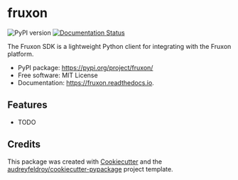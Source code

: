 # fruxon

![PyPI version](https://img.shields.io/pypi/v/fruxon.svg)
[![Documentation Status](https://readthedocs.org/projects/fruxon/badge/?version=latest)](https://fruxon.readthedocs.io/en/latest/?version=latest)

The Fruxon SDK is a lightweight Python client for integrating with the Fruxon platform.

* PyPI package: https://pypi.org/project/fruxon/
* Free software: MIT License
* Documentation: https://fruxon.readthedocs.io.

## Features

* TODO

## Credits

This package was created with [Cookiecutter](https://github.com/audreyfeldroy/cookiecutter) and the [audreyfeldroy/cookiecutter-pypackage](https://github.com/audreyfeldroy/cookiecutter-pypackage) project template.
